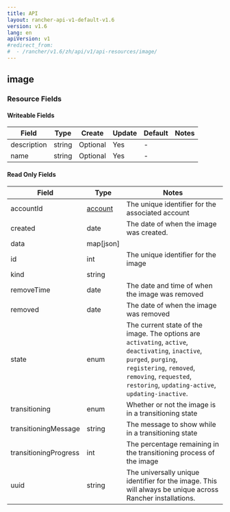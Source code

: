 ```yaml
---
title: API
layout: rancher-api-v1-default-v1.6
version: v1.6
lang: en
apiVersion: v1
#redirect_from:
#  - /rancher/v1.6/zh/api/v1/api-resources/image/
---
```


## image



### Resource Fields

#### Writeable Fields

Field | Type | Create | Update | Default | Notes
---|---|---|---|---|---
description | string | Optional | Yes | - | 
name | string | Optional | Yes | - | 


#### Read Only Fields

Field | Type   | Notes
---|---|---
accountId | [account]({{site.baseurl}}/rancher/{{page.version}}/{{page.lang}}/api/{{page.apiVersion}}/api-resources/account/)  | The unique identifier for the associated account
created | date  | The date of when the image was created.
data | map[json]  | 
id | int  | The unique identifier for the image
kind | string  | 
removeTime | date  | The date and time of when the image was removed
removed | date  | The date of when the image was removed
state | enum  | The current state of the image. The options are `activating`, `active`, `deactivating`, `inactive`, `purged`, `purging`, `registering`, `removed`, `removing`, `requested`, `restoring`, `updating-active`, `updating-inactive`.
transitioning | enum  | Whether or not the image is in a transitioning state
transitioningMessage | string  | The message to show while in a transitioning state
transitioningProgress | int  | The percentage remaining in the transitioning process of the image
uuid | string  | The universally unique identifier for the image. This will always be unique across Rancher installations.


<br>
